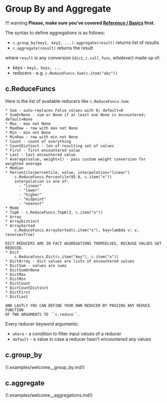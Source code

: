 # Group By and Aggregate

!!! warning
	**Please, make sure you've covered [Reference / Basics](./basics.md)
	first.**

The syntax to define aggregations is as follows:

 * `c.group_by(key1, key2, ...).aggregate(result)` returns list of results
 * `c.aggregate(result)` returns the result

where `result` is any conversion (_`dict`, `c.call_func`, whatever_) made up
of:

 * keys - `key1, keys, ...`
 * reducers - e.g. `c.ReduceFuncs.Sum(c.item("abc"))`


## c.ReduceFuncs

Here is the list of available reducers like `c.ReduceFuncs.Sum`:

    * Sum - auto-replaces False values with 0; default=0
    * SumOrNone - sum or None if at least one None is encountered; default=None
    * Max - max not None
    * MaxRow - row with max not None
    * Min - min not None
    * MinRow - row with min not None
    * Count - count of everything
    * CountDistinct - len of resulting set of values
    * First - first encountered value
    * Last - last encountered value
    * Average(value, weight=1) - pass custom weight conversion for weighted average
    * Median
    * Percentile(percentile, value, interpolation="linear")
	    c.ReduceFuncs.Percentile(95.0, c.item("x"))
		interpolation is one of:
		  - "linear"
		  - "lower"
		  - "higher"
		  - "midpoint"
		  - "nearest"
    * Mode
    * TopK - c.ReduceFuncs.TopK(3, c.item("x"))
    * Array
    * ArrayDistinct
    * ArraySorted
	    c.ReduceFuncs.ArraySorted(c.item("x"), key=lambda v: v, reverse=True)

	DICT REDUCERS ARE IN FACT AGGREGATIONS THEMSELVES, BECAUSE VALUES GET REDUCED.
    * Dict
	    c.ReduceFuncs.Dict(c.item("key"), c.item("x"))
    * DictArray - dict values are lists of encountered values
    * DictSum - values are sums
    * DictSumOrNone
    * DictMax
    * DictMin
    * DictCount
    * DictCountDistinct
    * DictFirst
    * DictLast

	AND LASTLY YOU CAN DEFINE YOUR OWN REDUCER BY PASSING ANY REDUCE FUNCTION
	OF TWO ARGUMENTS TO ``c.reduce``.

Every reducer keyword arguments:

 * `where` - a condition to filter input values of a reducer
 * `default` - a value in case a reducer hasn't encountered any values

## c.group_by

{!.examples/welcome__group_by.md!}

## c.aggregate

{!.examples/welcome__aggregations.md!}
